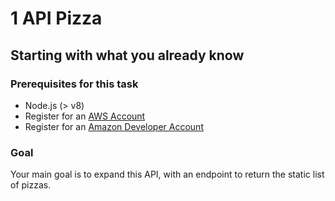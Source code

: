 # 1 API Pizza

## Starting with what you already know

### Prerequisites for this task

* Node.js (> v8)
* Register for an [AWS Account](https://aws.amazon.com/)
* Register for an [Amazon Developer Account](https://developer.amazon.com)

### Goal

Your main goal is to expand this API, with an endpoint to return the static list of pizzas.
